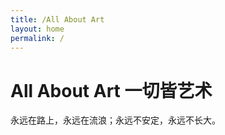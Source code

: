 ```yaml
---
title: /All About Art
layout: home
permalink: /
---
```


# All About Art 一切皆艺术
永远在路上，永远在流浪；永远不安定，永远不长大。


